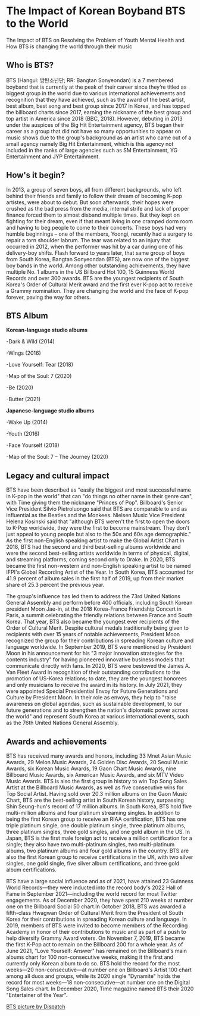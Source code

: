 # The Impact of Korean Boyband BTS to the World
The Impact of BTS on Resolving the Problem of Youth Mental Health and How BTS is changing the world through their music

## Who is BTS?
BTS (Hangul: 방탄소년단; RR: Bangtan Sonyeondan) is a 7 membered boyband that is currently at the peak of their career since they’re titled as biggest group in the world due to various international achievements and recognition that they have achieved, such as the award of the best artist, best album, best song and best group since 2017 in Korea, and has topped the billboard charts since 2017, earning the nickname of the best group and top artist in America since 2018 (BBC, 2018). However, debuting in 2013 under the auspices of the Big Hit Entertainment agency, BTS began their career as a group that did not have so many opportunities to appear on music shows due to the group's background as an artist who came out of a small agency namely Big Hit Entertainment, which is this agency not included in the ranks of large agencies such as SM Entertainment, YG Entertainment and JYP Entertainment.


## How's it begin?

In 2013, a group of seven boys, all from different backgrounds, who left behind their friends and family to follow their dream of becoming K-pop artistes, were about to debut. But soon afterwards, their hopes were crushed as the bad press from the media, internal strife and lack of proper finance forced them to almost disband multiple times. But they kept on fighting for their dream, even if that meant living in one cramped dorm room and having to beg people to come to their concerts. These boys had very humble beginnings – one of the members, Yoongi, recently had a surgery to repair a torn shoulder labrum. The tear was related to an injury that occurred in 2012, when the performer was hit by a car during one of his delivery-boy shifts. 
Flash forward to years later, that same group of boys from South Korea, Bangtan Sonyeondan (BTS), are now one of the biggest boy bands in the world. Among other outstanding achievements, they have multiple No. 1 albums in the US Billboard Hot 100, 15 Guinness World Records and over 300 awards. BTS are the youngest recipients of South Korea's Order of Cultural Merit award and the first ever K-pop act to receive a Grammy nomination. They are changing the world and the face of K-pop forever, paving the way for others.

## BTS Album

**Korean-language studio albums**

-Dark & Wild (2014)

-Wings (2016)

-Love Yourself: Tear (2018)

-Map of the Soul: 7 (2020)

-Be (2020)

-Butter (2021)

**Japanese-language studio albums**

-Wake Up (2014)

-Youth (2016)

-Face Yourself (2018)

-Map of the Soul: 7 – The Journey (2020)


## Legacy and cultural impact

BTS have been described as "easily the biggest and most successful name in K-pop in the world" that can "do things no other name in their genre can", with Time giving them the nickname "Princes of Pop". Billboard's Senior Vice President Silvio Pietroluongo said that BTS are comparable to and as influential as the Beatles and the Monkees. Nielsen Music Vice President Helena Kosinski said that "although BTS weren't the first to open the doors to K-Pop worldwide, they were the first to become mainstream. They don't just appeal to young people but also to the 50s and 60s age demographic." As the first non-English speaking artist to make the Global Artist Chart in 2018, BTS had the second and third best-selling albums worldwide and were the second best-selling artists worldwide in terms of physical, digital, and streaming platforms, coming second only to Drake. In 2020, BTS became the first non-western and non-English speaking artist to be named IFPI's Global Recording Artist of the Year. In South Korea, BTS accounted for 41.9 percent of album sales in the first half of 2019, up from their market share of 25.3 percent the previous year.

The group's influence has led them to address the 73rd United Nations General Assembly and perform before 400 officials, including South Korean president Moon Jae-in, at the 2018 Korea-France Friendship Concert in Paris, a summit celebrating the friendly relations between France and South Korea. That year, BTS also became the youngest ever recipients of the Order of Cultural Merit. Despite cultural medals traditionally being given to recipients with over 15 years of notable achievements, President Moon recognized the group for their contributions in spreading Korean culture and language worldwide. In September 2019, BTS were mentioned by President Moon in his announcement for his "3 major innovation strategies for the contents industry" for having pioneered innovative business models that communicate directly with fans. In 2020, BTS were bestowed the James A. Van Fleet Award in recognition of their outstanding contributions to the promotion of US-Korea relations; to date, they are the youngest honorees and only musicians to receive the award in its history. In July 2021, they were appointed Special Presidential Envoy for Future Generations and Culture by President Moon. In their role as envoys, they help to "raise awareness on global agendas, such as sustainable development, to our future generations and to strengthen the nation's diplomatic power across the world" and represent South Korea at various international events, such as the 76th United Nations General Assembly.



## Awards and achievements

BTS has received many awards and honors, including 33 Mnet Asian Music Awards, 29 Melon Music Awards, 24 Golden Disc Awards, 20 Seoul Music Awards, six Korean Music Awards, 19 Gaon Chart Music Awards, nine Billboard Music Awards, six American Music Awards, and six MTV Video Music Awards. BTS is also the first group in history to win Top Song Sales Artist at the Billboard Music Awards, as well as five consecutive wins for Top Social Artist. Having sold over 20.3 million albums on the Gaon Music Chart, BTS are the best-selling artist in South Korean history, surpassing Shin Seung-hun's record of 17 million albums. In South Korea, BTS hold five multi-million albums and four platinum streaming singles. In addition to being the first Korean group to receive an RIAA certification, BTS has one triple platinum single, one double platinum single, three platinum albums, three platinum singles, three gold singles, and one gold album in the US. In Japan, BTS is the first male foreign act to receive a million certification for a single; they also have two multi-platinum singles, two multi-platinum albums, two platinum albums and four gold albums in the country. BTS are also the first Korean group to receive certifications in the UK, with two silver singles, one gold single, five silver album certifications, and three gold album certifications.

BTS have a large social influence and as of 2021, have attained 23 Guinness World Records—they were inducted into the record body's 2022 Hall of Fame in September 2021—including the world record for most Twitter engagements. As of December 2020, they have spent 210 weeks at number one on the Billboard Social 50 chart.In October 2018, BTS was awarded a fifth-class Hwagwan Order of Cultural Merit from the President of South Korea for their contributions in spreading Korean culture and language. In 2019, members of BTS were invited to become members of the Recording Academy in honor of their contributions to music and as part of a push to help diversify Grammy Award voters. On November 7, 2019, BTS became the first K-Pop act to remain on the Billboard 200 for a whole year. As of June 2021, "Love Yourself: Answer" has remained on the Billboard's main albums chart for 100 non-consecutive weeks, making it the first and currently only Korean album to do so. BTS hold the record for the most weeks—20 non-consecutive—at number one on Billboard's Artist 100 chart among all duos and groups, while its 2020 single "Dynamite" holds the record for most weeks—18 non-consecutive—at number one on the Digital Song Sales chart. In December 2020, Time magazine named BTS their 2020 "Entertainer of the Year".




[BTS picture by Dispatch](https://en.wikipedia.org/wiki/File:BTS_for_Dispatch_White_Day_Special,_27_February_2019_01.jpg) 
